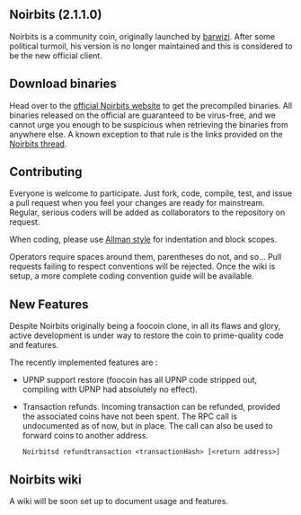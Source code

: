 Noirbits (2.1.1.0)
-

Noirbits is a community coin, originally launched by [barwizi](https://github.com/Nameshar/Noirbits). After some political turmoil,
his version is no longer maintained and this is considered to be the new official client.

Download binaries
-

Head over to the [official Noirbits website](http://www.noirbits.org) to get the precompiled binaries. All binaries
released on the official are guaranteed to be virus-free, and we cannot urge you enough to be suspicious when retrieving the binaries from anywhere else. A known exception to that rule is the links provided on the [Noirbits thread](https://bitcointalk.org/index.php?topic=270264.0). 

Contributing
-

Everyone is welcome to participate. Just fork, code, compile, test, and issue a pull request when you feel your changes are ready
for mainstream. Regular, serious coders will be added as collaborators to the repository on request.

When coding, please use [Allman style](http://en.wikipedia.org/wiki/Indent_style#Allman_style) for indentation and block scopes.

Operators require spaces around them, parentheses do not, and so... Pull requests failing to respect conventions will be rejected. Once the wiki is setup, a more complete
coding convention guide will be available.

New Features
-

Despite Noirbits originally being a foocoin clone, in all its flaws and glory, active development is under way to restore the coin
to prime-quality code and features.

The recently implemented features are :

* UPNP support restore (foocoin has all UPNP code stripped out, compiling with UPNP had absolutely no effect).
* Transaction refunds. Incoming transaction can be refunded, provided the associated coins have not been spent. The RPC call is undocumented
as of now, but in place. The call can also be used to forward coins to another address.

	`Noirbitsd refundtransaction <transactionHash> [<return address>]`

Noirbits wiki
-

A wiki will be soon set up to document usage and features.